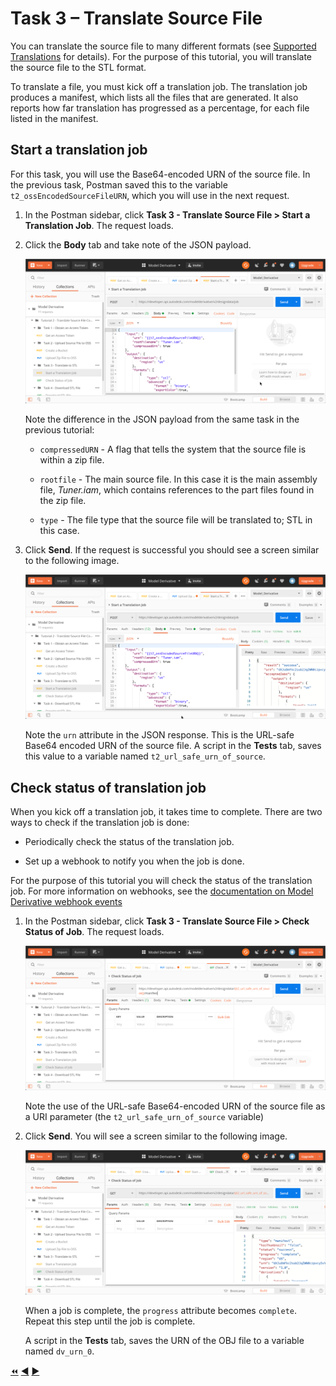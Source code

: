 # Task 3 – Translate Source File

You can translate the source file to many different formats (see [Supported Translations](https://forge.autodesk.com/en/docs/model-derivative/v2/developers_guide/supported-translations/) for details). For the purpose of this tutorial, you will translate the source file to the STL format.

To translate a file, you must kick off a translation job. The translation job produces a manifest, which lists all the files that are generated. It also reports how far translation has progressed as a percentage, for each file listed in the manifest.

## Start a translation job

For this task, you will use the Base64-encoded URN of the source file. In the previous task, Postman saved this to the variable `t2_ossEncodedSourceFileURN`, which you will use in the next request.

1. In the Postman sidebar, click **Task 3 - Translate Source File > Start a Translation Job**. The request loads.

2. Click the **Body** tab and take note of the JSON payload.

    ![Create Translation Job JSON Payload](../images/task3-translation_job_json_payload.png "Create Translation Job JSON Payload")

    Note the difference in the JSON payload from the same task in the previous tutorial:

    - `compressedURN` - A flag that tells the system that the source file is within a zip file.

    - `rootfile` - The main source file. In this case it is the main assembly file, *Tuner.iam*, which contains references to the part files found in the zip file.

    - `type` - The file type that the source file will be translated to; STL in this case.

3. Click **Send**. If the request is successful you should see a screen similar to the following image.

    ![Successful Submission of Translation Job](../images/task3-translation_job_successfull_submission.png "Successful Submission of Translation Job")

    Note the `urn` attribute in the JSON response. This is the URL-safe Base64 encoded URN of the source file. A script in the **Tests** tab, saves this value to a variable named `t2_url_safe_urn_of_source`.

## Check status of translation job

When you kick off a translation job, it takes time to complete. There are two ways to check if the translation job is done:

- Periodically check the status of the translation job.

- Set up a webhook to notify you when the job is done.

For the purpose of this tutorial you will check the status of the translation job. For more information on webhooks, see the [documentation on Model Derivative webhook events](https://forge.autodesk.com/en/docs/webhooks/v1/reference/events/model_derivative_events)

1. In the Postman sidebar, click **Task 3 - Translate Source File > Check Status of Job**. The request loads.

   ![Check Status of Job](../images/task3-check_status_of_job.png "Check Status of Job")

   Note the use of the URL-safe Base64-encoded URN of the source file as a URI parameter (the `t2_url_safe_urn_of_source` variable)

2. Click **Send**. You will see a screen similar to the following image.

   ![Successful Job](../images/task3-sucessfull_job.png "Successful Job")

   When a job is complete, the `progress` attribute becomes `complete`. Repeat this step until the job is complete.

   A script in the **Tests** tab, saves the URN of the OBJ file to a variable named `dv_urn_0`.

[:rewind:](../readme.md "readme.md") [:arrow_backward:](task-2.md "Previous task") [:arrow_forward:](task-4.md "Next task")

